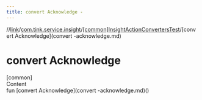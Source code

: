 ```yaml
---
title: convert Acknowledge -
---
```

//[link](../../index.md)/[com.tink.service.insight](../index.md)/[[common]InsightActionConvertersTest](index.md)/[convert Acknowledge](convert -acknowledge.md)



# convert Acknowledge  
[common]  
Content  
fun [convert Acknowledge](convert -acknowledge.md)()  



